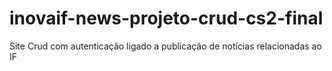 # inovaif-news-projeto-crud-cs2-final
 Site Crud com autenticação ligado a publicação de notícias relacionadas ao IF
